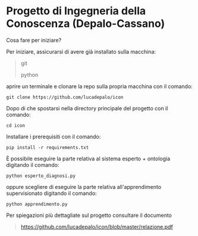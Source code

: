# Progetto di Ingegneria della Conoscenza (Depalo-Cassano)

Cosa fare per iniziare? 

Per iniziare, assicurarsi di avere già installato sulla macchina:

>git
>
>python

aprire un terminale e clonare la repo sulla propria macchina con il comando: 

```
git clone https://github.com/lucadepalo/icon
```

Dopo di che spostarsi nella directory principale del progetto con il comando:

```
cd icon
```

Installare i prerequisiti con il comando:

```
pip install -r requirements.txt
```

È possibile eseguire la parte relativa al sistema esperto + ontologia digitando il comando:

```
python esperto_diagnosi.py
```

oppure scegliere di eseguire la parte relativa all'apprendimento supervisionato digitando il comando:

```
python apprendimento.py
```

Per spiegazioni più dettagliate sul progetto consultare il documento

>https://github.com/lucadepalo/icon/blob/master/relazione.pdf
